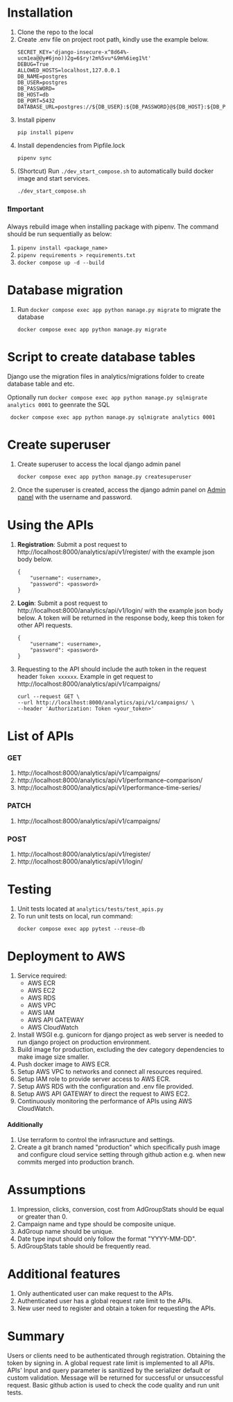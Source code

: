# Installation
1. Clone the repo to the local
2. Create .env file on project root path, kindly use the example below.
    ```
    SECRET_KEY='django-insecure-x^8d64%-ucm1ea@@y#6jno))2g=6$ry!2m%5vu*&9m%6ieg1%t'
    DEBUG=True
    ALLOWED_HOSTS=localhost,127.0.0.1
    DB_NAME=postgres
    DB_USER=postgres
    DB_PASSWORD=
    DB_HOST=db
    DB_PORT=5432
    DATABASE_URL=postgres://${DB_USER}:${DB_PASSWORD}@${DB_HOST}:${DB_PORT}/${DB_NAME}
    ```
3. Install pipenv
    ```
    pip install pipenv
    ```
4. Install dependencies from Pipfile.lock
    ```
    pipenv sync
    ```
5. (Shortcut) Run `./dev_start_compose.sh` to automatically build docker image and start services.
    ```
    ./dev_start_compose.sh
    ```
### ❗Important
Always rebuild image when installing package with pipenv. The command should be run sequentially as below:
1. ```pipenv install <package_name>```
2. ```pipenv requirements > requirements.txt```
3. ```docker compose up -d --build```

# Database migration
1. Run `docker compose exec app python manage.py migrate` to migrate the database
    ```
    docker compose exec app python manage.py migrate
    ```

# Script to create database tables
Django use the migration files in analytics/migrations folder to create database table and etc.

Optionally run `docker compose exec app python manage.py sqlmigrate analytics 0001` to geenrate the SQL
```
 docker compose exec app python manage.py sqlmigrate analytics 0001
```


# Create superuser
1. Create superuser to access the local django admin panel
    ```
    docker compose exec app python manage.py createsuperuser
    ```
2. Once the superuser is created, access the django admin panel on [Admin panel](http://localhost:8000/admin) with the username and password.

# Using the APIs
1. **Registration**: Submit a post request to http://localhost:8000/analytics/api/v1/register/ with the example json body below.
    ```
    {
        "username": <username>,
        "password": <password>
    }
    ```
2. **Login**: Submit a post request to http://localhost:8000/analytics/api/v1/login/ with the example json body below. A token will be returned in the response body, keep this token for other API requests.
    ```
    {
        "username": <username>,
        "password": <password>
    }
    ```
3. Requesting to the API should include the auth token in the request header `Token xxxxxx`. Example in get request to http://localhost:8000/analytics/api/v1/campaigns/
    ```
    curl --request GET \
    --url http://localhost:8000/analytics/api/v1/campaigns/ \
    --header 'Authorization: Token <your_token>'
    ```
# List of APIs
### GET
1. http://localhost:8000/analytics/api/v1/campaigns/
2. http://localhost:8000/analytics/api/v1/performance-comparison/
3. http://localhost:8000/analytics/api/v1/performance-time-series/

### PATCH
1. http://localhost:8000/analytics/api/v1/campaigns/

### POST
1. http://localhost:8000/analytics/api/v1/register/
2. http://localhost:8000/analytics/api/v1/login/


# Testing
1. Unit tests located at `analytics/tests/test_apis.py`
2. To run unit tests on local, run command:
    ```
    docker compose exec app pytest --reuse-db
    ```

# Deployment to AWS
1. Service required:
   - AWS ECR
   - AWS EC2
   - AWS RDS
   - AWS VPC
   - AWS IAM
   - AWS API GATEWAY
   - AWS CloudWatch
2. Install WSGI e.g. gunicorn for django project as web server is needed to run django project on production environment.
3. Build image for production, excluding the dev category dependencies to make image size smaller.
4. Push docker image to AWS ECR.
5. Setup AWS VPC to networks and connect all resources required.
6. Setup IAM role to provide server access to AWS ECR.
7. Setup AWS RDS with the configuration and .env file provided.
8. Setup AWS API GATEWAY to direct the request to AWS EC2.
9. Continuously monitoring the performance of APIs using AWS CloudWatch.
#### Additionally
1. Use terraform to control the infrasructure and settings.
2. Create a git branch named "production" which specifically push image and configure cloud service setting through github action e.g. when new commits merged into production branch.


# Assumptions
1. Impression, clicks, conversion, cost from AdGroupStats should be equal or greater than 0.
2. Campaign name and type should be composite unique.
3. AdGroup name should be unique.
4. Date type input should only follow the format "YYYY-MM-DD".
5. AdGroupStats table should be frequently read.

# Additional features
1. Only authenticated user can make request to the APIs.
2. Authenticated user has a global request rate limit to the APIs.
3. New user need to register and obtain a token for requesting the APIs.

# Summary
Users or clients need to be authenticated through registration. Obtaining the token by signing in. A global request rate limit is implemented to all APIs. APIs' Input and query parameter is sanitized by the serializer default or custom validation. Message will be returned for successful or unsuccessful request. Basic github action is used to check the code quality and run unit tests.
